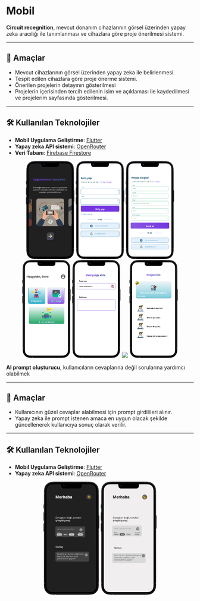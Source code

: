 # Mobil

**Circuit recegnition**, mevcut donanım cihazlarının görsel üzerinden yapay zeka aracılığı ile tanımlanması ve cihazlara göre proje önerilmesi sistemi.

---

## 🚀 Amaçlar

- Mevcut cihazlarının görsel üzerinden yapay zeka ile belirlenmesi.
- Tespit edilen cihazlara göre proje önerme sistemi.
- Önerilen projelerin detayının gösterilmesi
- Projelerin içerisinden tercih edilenin isim ve açıklaması ile kaydedilmesi ve projelerim sayfasında gösterilmesi.   

---


## 🛠 Kullanılan Teknolojiler

- **Mobil Uygulama Geliştirme**: [Flutter](https://flutter.dev/)
- **Yapay zeka API sistemi**: [OpenRouter](https://openrouter.ai/)
- **Veri Tabanı**: [Firebase Firestore](https://firebase.google.com/docs/firestore)


<div align="center"> 
  <img src="assets/circuit-recognition/welcome-screen.png" width="130" />
  <img src="assets/circuit-recognition/login-screen.png" width="130" />
  <img src="assets/circuit-recognition/signup-screen.png" width="130" />
  <img src="assets/circuit-recognition/home.png" width="130" />
  <img src="assets/circuit-recognition/new-project.png" width="130" />
  <img src="assets/circuit-recognition/project-proposal.png" width="130" />
  <img src="assets/circuit-recognition/my-project.png" width="130" />
  
</div> 


**AI prompt oluşturucu**, kullanıcıların cevaplarına değil sorularına yardımcı olabilmek

---

## 🚀 Amaçlar

- Kullanıcının güzel cevaplar alabilmesi için prompt girdilileri alınır.
- Yapay zeka ile prompt istenen amaca en uygun olacak şekilde güncellenerek kullanıcıya sonuç olarak verilir.
   

---


## 🛠 Kullanılan Teknolojiler

- **Mobil Uygulama Geliştirme**: [Flutter](https://flutter.dev/)
- **Yapay zeka API sistemi**: [OpenRouter](https://openrouter.ai/)

<div align="center"> 
  <img src="assets/ai-prompt-duzeltici/dark-mode.png" width="150" />
  <img src="assets/ai-prompt-duzeltici/light-mode.png" width="150" />
  
</div> 

